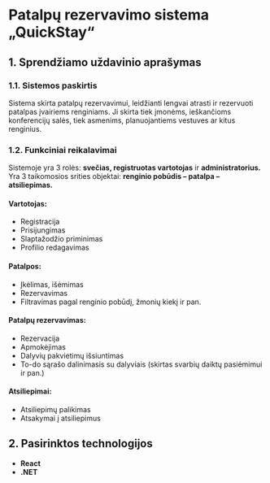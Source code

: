 
# Patalpų rezervavimo sistema „QuickStay“

## 1. Sprendžiamo uždavinio aprašymas

### 1.1. Sistemos paskirtis
Sistema skirta patalpų rezervavimui, leidžianti lengvai atrasti ir rezervuoti patalpas įvairiems renginiams. Ji skirta tiek įmonėms, ieškančioms konferencijų salės, tiek asmenims, planuojantiems vestuves ar kitus renginius.

### 1.2. Funkciniai reikalavimai
Sistemoje yra 3 rolės: **svečias, registruotas vartotojas** ir **administratorius.**
Yra 3 taikomosios srities objektai: **renginio pobūdis – patalpa – atsiliepimas.**

#### Vartotojas:
- Registracija
- Prisijungimas
- Slaptažodžio priminimas
- Profilio redagavimas

#### Patalpos:
- Įkėlimas, išėmimas
- Rezervavimas
- Filtravimas pagal renginio pobūdį, žmonių kiekį ir pan.

#### Patalpų rezervavimas:
- Rezervacija
- Apmokėjimas
- Dalyvių pakvietimų išsiuntimas
- To-do sąrašo dalinimasis su dalyviais (skirtas svarbių daiktų pasiėmimui ir pan.)

#### Atsiliepimai:
- Atsiliepimų palikimas
- Atsakymai į atsiliepimus

## 2. Pasirinktos technologijos
- **React**
- **.NET**
